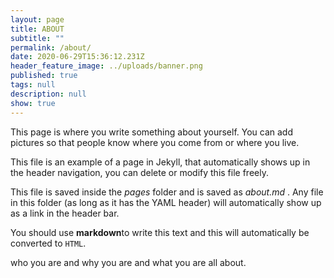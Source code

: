 ```yaml
---
layout: page
title: ABOUT
subtitle: ""
permalink: /about/
date: 2020-06-29T15:36:12.231Z
header_feature_image: ../uploads/banner.png
published: true
tags: null
description: null
show: true
---
```

This page is where you write something about yourself. You can add pictures so that people know where you come from or where you live.

This file is an example of a page in Jekyll, that automatically shows up in the header navigation, you can delete or modify this file freely.

This file is saved inside the *pages* folder and is saved as *about.md* . Any file in this folder (as long as it has  the YAML header) will automatically show up as a link in the header bar.

You should use **markdown**to write this text and this will automatically be converted to `HTML`.







who you are and why you are and what you are all about.